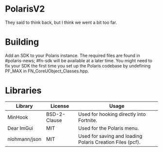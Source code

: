# PolarisV2
They said to think back, but I think we went a bit too far.

# Building
Add an SDK to your Polaris instance. The required files are found in #polaris-news; #fn-sdk will be available at a later time.
You might need to fix your SDK the first time you set up the Polaris codebase by undefining PF_MAX in FN_CoreUObject_Classes.hpp.

# Libraries
| Library       | License       | Usage                                                     |
| ------------- | ------------- | --------------------------------------------------------- |
| MinHook       | BSD-2-Clause  | Used for hooking directly into Fortnite.                  |
| Dear ImGui    | MIT           | Used for the Polaris menu.                                |
| nlohmann/json | MIT           | Used for saving and loading Polaris Creation Files (pcf). |
